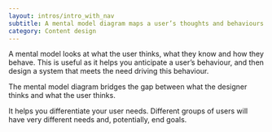 ```yaml
---
layout: intros/intro_with_nav
subtitle: A mental model diagram maps a user’s thoughts and behaviours as they navigate a website or access information.
category: Content design
---
```

A mental model looks at what the user thinks, what they know and how they behave. This is useful as it helps you anticipate a user’s behaviour, and then design a system that meets the need driving this behaviour.

The mental model diagram bridges the gap between what the designer thinks and what the user thinks.

It helps you differentiate your user needs. Different groups of users will have very different needs and, potentially, end goals.

